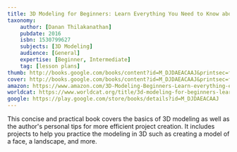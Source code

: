 ```yaml
---
title: 3D Modeling for Beginners: Learn Everything You Need to Know about 3D Modeling!
taxonomy:
	author: [Danan Thilakanathan]
	pubdate: 2016
	isbn: 1530799627
	subjects: [3D Modeling]
	audience: [General]
	expertise: [Beginner, Intermediate]
	tag: [lesson plans]
thumb: http://books.google.com/books/content?id=M_DJDAEACAAJ&printsec=frontcover&img=1&zoom=1&imgtk=AFLRE7250N1lSsF4FvDaiYrnud59xAqqUiwf0m202rkUO7xeY5kfebb5mjc45peZ-TW0xOEYI_8toQtUoZPXLQ8E-aVxlV7PMD3FAgcjz-qi4yKr2DKCtPk5kVNDse7y9e7Ck_fo9eHy&source=gbs_api
cover: http://books.google.com/books/content?id=M_DJDAEACAAJ&printsec=frontcover&img=1&zoom=1&imgtk=AFLRE7250N1lSsF4FvDaiYrnud59xAqqUiwf0m202rkUO7xeY5kfebb5mjc45peZ-TW0xOEYI_8toQtUoZPXLQ8E-aVxlV7PMD3FAgcjz-qi4yKr2DKCtPk5kVNDse7y9e7Ck_fo9eHy&source=gbs_api
amazon: https://www.amazon.com/3D-Modeling-Beginners-Learn-everything-ebook/dp/B01DJ2I930/ref=sr_1_1?keywords=3D+modeling+for+beginners+%3A+learn+everything+you+need+to+know+about+3D+modeling%21&qid=1575758323&sr=8-1
worldcat: https://www.worldcat.org/title/3d-modeling-for-beginners-learn-everything-you-need-to-know-about-3d-modeling/oclc/959283280&referer=brief_results
google: https://play.google.com/store/books/details?id=M_DJDAEACAAJ
---
```

This concise and practical book covers the basics of 3D modeling as well as the author's personal tips for more efficient project creation.  It includes projects to help you practice the modeling in 3D such as creating a model of a face, a landscape, and more.